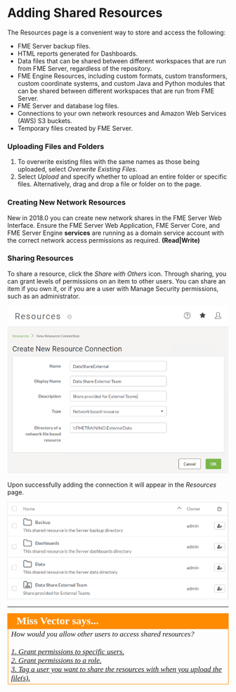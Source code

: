 # Adding Shared Resources #

The Resources page is a convenient way to store and access the following:

- FME Server backup files.
- HTML reports generated for Dashboards.
- Data files that can be shared between different workspaces that are run from FME Server, regardless of the repository.
- FME Engine Resources, including custom formats, custom transformers, custom coordinate systems, and custom Java and Python modules that can be shared between different workspaces that are run from FME Server.
- FME Server and database log files.
- Connections to your own network resources and Amazon Web Services (AWS) S3 buckets.
- Temporary files created by FME Server.

### Uploading Files and Folders ###

1. To overwrite existing files with the same names as those being uploaded, select *Overwrite Existing Files*.
2. Select *Upload* and specify whether to upload an entire folder or specific files. Alternatively, drag and drop a file or folder on to the page.

### Creating New Network Resources ###

New in 2018.0 you can create new network shares in the FME Server Web Interface.  Ensure the FME Server Web Application, FME Server Core, and FME Server Engine **services** are running as a domain service account with the correct network access permissions as required.  **(Read|Write)**

### Sharing Resources ###

To share a resource, click the *Share with Others* icon. Through sharing, you can grant levels of permissions on an item to other users. You can share an item if you own it, or if you are a user with Manage Security permissions, such as an administrator.

![](./Images/5.006.AddingSharedResource.png)

Upon successfully adding the connection it will appear in the *Resources* page.

![](./Images/5.007.ReviewNewSharedResource.png)


---

<!--Miss Vector Says Section-->

<table style="border-spacing: 0px">
<tr>
<td style="vertical-align:middle;background-color:darkorange;border: 2px solid darkorange">
<i class="fa fa-quote-left fa-lg fa-pull-left fa-fw" style="color:white;padding-right: 12px;vertical-align:text-top"></i>
<span style="color:white;font-size:x-large;font-weight: bold;font-family:serif">Miss Vector says...</span>
</td>
</tr>
<tr>
<td style="border: 1px solid darkorange">
<span style="font-family:serif; font-style:italic; font-size:larger">
How would you allow other users to access shared resources?
<br><br><a href="http://52.73.3.37/fmedatastreaming/Manual/QAResponse2017.fmw?chapter=28&question=2&answer=1&DestDataset_TEXTLINE=C%3A%5CFMEOutput%5CQAResponse.html">1. Grant permissions to specific users.</a>
<br><a href="http://52.73.3.37/fmedatastreaming/Manual/QAResponse2017.fmw?chapter=28&question=2&answer=2&DestDataset_TEXTLINE=C%3A%5CFMEOutput%5CQAResponse.html">2. Grant permissions to a role.</a>
<br><a href="http://52.73.3.37/fmedatastreaming/Manual/QAResponse2017.fmw?chapter=28&question=2&answer=3&DestDataset_TEXTLINE=C%3A%5CFMEOutput%5CQAResponse.html">3. Tag a user you want to share the resources with when you upload the file(s).</a>

</span>
</td>
</tr>
</table>
